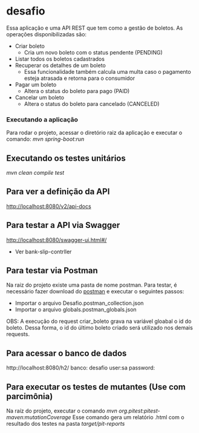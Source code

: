 # desafio

Essa aplicação e uma API REST que tem como a gestão de boletos.
As operações disponibilizadas são:
* Criar boleto
  * Cria um novo boleto com o status pendente (PENDING)
* Listar todos os boletos cadastrados
* Recuperar os detalhes de um boleto
  * Essa funcionalidade também calcula uma multa caso o pagamento esteja atrasada e retorna para o consumidor
* Pagar um boleto
  * Altera o status do boleto para pago (PAID)
* Cancelar um boleto
  * Altera o status do boleto para cancelado (CANCELED)

### Executando a aplicação

Para rodar o projeto, acessar o diretório raiz da aplicação e executar o comando: _mvn spring-boot:run_

## Executando os testes unitários

_mvn clean compile test_

## Para ver a definição da API
[http://localhost:8080/v2/api-docs](http://localhost:8080/v2/api-docs)

## Para testar a API via Swagger
[http://localhost:8080/swagger-ui.html#/](http://localhost:8080/swagger-ui.html#/)
* Ver bank-slip-contrller

## Para testar via Postman
Na raiz do projeto existe uma pasta de nome postman. Para testar, é necessário fazer download do [postman](https://www.getpostman.com/apps) e executar o seguintes passos:
* Importar o arquivo Desafio.postman_collection.json
* Importar o arquivo globals.postman_globals.json

OBS: A execução do request criar_boleto grava na variável gloabal o id do boleto. Dessa forma, o id do último boleto criado será utilizado nos demais requests.

## Para acessar o banco de dados
http://localhost:8080/h2/
banco: desafio
user:sa
password:

## Para executar os testes de mutantes (Use com parcimônia)
Na raíz do projeto, executar o comando _mvn org.pitest:pitest-maven:mutationCoverage_
Esse comando gera um relatório .html com o resultado dos testes na pasta _target/pit-reports_

